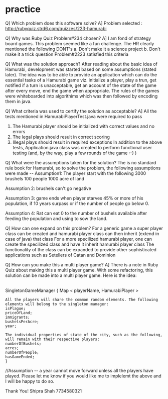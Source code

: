 # practice

Q] Which problem does this software solve?
A] Problem selected : http://rubyquiz.strd6.com/quizzes/223-hamurabi

Q] Why was Ruby Quiz Problem#234 chosen?
A] I am fond of strategy board games. This problem seemed like a fun challenge. 
The HR clearly mentioned the following DONT's 
     a. Don't make it a science project 
     b. Don't make it a trick question 
     Problem#2223 satisfied this criteria 


Q] What was the solution approach?
After reading about the basic idea of Hamurabi, development was started based on some assumptions (stated later). The idea was to be able to provide an application which can do the essential tasks of a Hamurabi game viz. initialize a player, play a trun, get notified if a turn is unacceptable, get an account of the state of the game after every move, end the game when appropriate.
The rules of the games were whiteboarded into algorithims which was then followed by encoding them in java.

Q] What criteria was used to certify the solution as acceptable?
A] All the tests mentioned in HamurabiPlayerTest.java were required to pass
1. The Hamurabi player should be initialized with correct values and no errors
2. The legal plays should result in correct scoring
3. Illegal plays should result in required exceptions
In addition to the above tests, Application.java class was created to perform functional user testing (and, by the way, play a few rounds of the game :-) )



Q] What were the assumptions taken for the solution?
The is no standard rule book for Hamurabi, so to solve the problem, the following assumptions were made -- 
Assumption1: The player start with the following
3000 brushels
100 people
1000 acre of land

Assumption 2: brushels can't go negative

Assumption 3: game ends when player starves 45% or more of his population, if 10 years surpass or if the number of people go below 0.

Assumption 4: Rat can eat 0 to the number of bushels available after feeding the population and using to sow the land. 

Q] How can one expand on this problem?
For a generic game a super player class can be created and hamurabi player class can then inherit (extend in case of java) that class
For a more specilized hamurabi player, one can create the specilized class and have it inherit hamurabi player class
The functionality of the class can be expanded to provide other sophisticated applications such as Setellers of Catan and Dominion

Q] How can you make this a multi player game?
A] There is a note in Ruby Quiz about making this a multi player game. With some refactoring, this solution can be made into a multi player game. Here is the idea:

</br>
	SingletonGameManager
	{
	Map < playerName, HamurabiPlayer >

	All the players will share the common random elements. The following elements will belong to the singleton manager:
	isPlague;
	priceOfLand;
	immigrants;
	bushelsPerAcre;
	year;

	The individual properties of state of the city, such as the following, will remain with their respective players:
	numberOfBushels;
	acres;
	numberOfPeople;
	hasGameEnded;
	}
//Assumption -- a year cannot move forward unless all the players have played.
Please let me know if you would like me to implelemt the above and I will be happy to do so.

Thank You!
Shipra Shah
7734580321
